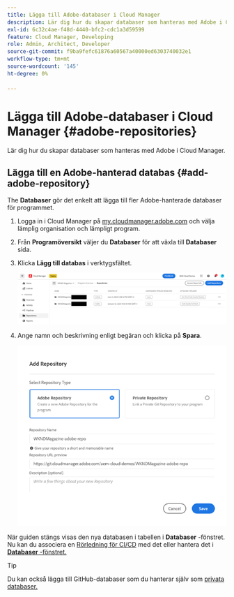 ```yaml
---
title: Lägga till Adobe-databaser i Cloud Manager
description: Lär dig hur du skapar databaser som hanteras med Adobe i Cloud Manager.
exl-id: 6c32c4ae-f48d-4440-bfc2-cdc1a3d59599
feature: Cloud Manager, Developing
role: Admin, Architect, Developer
source-git-commit: f9ba9fefc61876a60567a40000ed6303740032e1
workflow-type: tm+mt
source-wordcount: '145'
ht-degree: 0%

---
```


# Lägga till Adobe-databaser i Cloud Manager {#adobe-repositories}

Lär dig hur du skapar databaser som hanteras med Adobe i Cloud Manager.

## Lägga till en Adobe-hanterad databas {#add-adobe-repository}

The **Databaser** gör det enkelt att lägga till fler Adobe-hanterade databaser för programmet.

1. Logga in i Cloud Manager på [my.cloudmanager.adobe.com](https://my.cloudmanager.adobe.com/) och välja lämplig organisation och lämpligt program.

1. Från **Programöversikt** väljer du **Databaser** för att växla till **Databaser** sida.

1. Klicka **Lägg till databas** i verktygsfältet.

   ![Knappen Lägg till databas](assets/add-repository.png)

1. Ange namn och beskrivning enligt begäran och klicka på **Spara**.

   ![Dialogrutan Lägg till databas](assets/add-adobe-repository.png)

När guiden stängs visas den nya databasen i tabellen i **Databaser** -fönstret. Nu kan du associera en [Rörledning för CI/CD](/help/implementing/cloud-manager/configuring-pipelines/introduction-ci-cd-pipelines.md) med det eller hantera det i [**Databaser** -fönstret.](managing-repositories.md)

>[!TIP]
>
>Du kan också lägga till GitHub-databaser som du hanterar själv som [privata databaser.](private-repositories.md)
